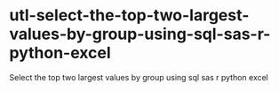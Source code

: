 # utl-select-the-top-two-largest-values-by-group-using-sql-sas-r-python-excel
Select the top two largest values by group using sql sas r python excel
